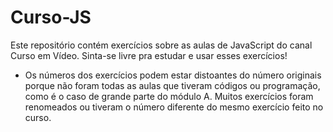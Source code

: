 # Curso-JS
 Este repositório contém exercícios sobre as aulas de JavaScript do canal Curso em Vídeo. Sinta-se livre pra estudar e usar esses exercícios!
 
* Os números dos exercícios podem estar distoantes do número originais porque não foram todas as aulas que tiveram códigos ou programação, como é o caso de grande parte do módulo A.
 Muitos exercícios foram renomeados ou tiveram o número diferente do mesmo exercício feito no curso.

